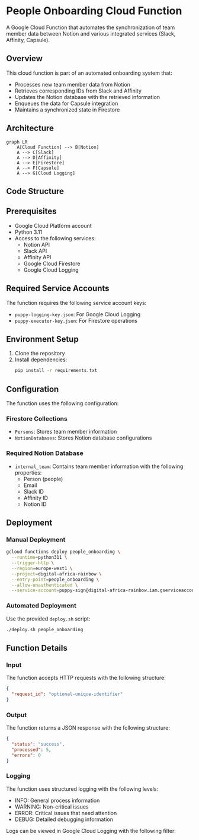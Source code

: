# People Onboarding Cloud Function

A Google Cloud Function that automates the synchronization of team member data between Notion and various integrated services (Slack, Affinity, Capsule).

## Overview

This cloud function is part of an automated onboarding system that:
- Processes new team member data from Notion
- Retrieves corresponding IDs from Slack and Affinity
- Updates the Notion database with the retrieved information
- Enqueues the data for Capsule integration
- Maintains a synchronized state in Firestore

## Architecture

```mermaid
graph LR
    A[Cloud Function] --> B[Notion]
    A --> C[Slack]
    A --> D[Affinity]
    A --> E[Firestore]
    A --> F[Capsule]
    A --> G[Cloud Logging]
```

## Code Structure

## Prerequisites

- Google Cloud Platform account
- Python 3.11
- Access to the following services:
  - Notion API
  - Slack API
  - Affinity API
  - Google Cloud Firestore
  - Google Cloud Logging

## Required Service Accounts

The function requires the following service account keys:
- `puppy-logging-key.json`: For Google Cloud Logging
- `puppy-executor-key.json`: For Firestore operations

## Environment Setup

1. Clone the repository
2. Install dependencies:
   ```bash
   pip install -r requirements.txt
   ```

## Configuration

The function uses the following configuration:

### Firestore Collections
- `Persons`: Stores team member information
- `NotionDatabases`: Stores Notion database configurations

### Required Notion Database
- `internal_team`: Contains team member information with the following properties:
  - Person (people)
  - Email
  - Slack ID
  - Affinity ID
  - Notion ID

## Deployment

### Manual Deployment

```bash
gcloud functions deploy people_onboarding \
  --runtime=python311 \
  --trigger-http \
  --region=europe-west1 \
  --project=digital-africa-rainbow \
  --entry-point=people_onboarding \
  --allow-unauthenticated \
  --service-account=puppy-sign@digital-africa-rainbow.iam.gserviceaccount.com
```

### Automated Deployment

Use the provided `deploy.sh` script:
```bash
./deploy.sh people_onboarding
```

## Function Details

### Input
The function accepts HTTP requests with the following structure:
```json
{
  "request_id": "optional-unique-identifier"
}
```

### Output
The function returns a JSON response with the following structure:
```json
{
  "status": "success",
  "processed": 5,
  "errors": 0
}
```

### Logging

The function uses structured logging with the following levels:
- INFO: General process information
- WARNING: Non-critical issues
- ERROR: Critical issues that need attention
- DEBUG: Detailed debugging information

Logs can be viewed in Google Cloud Logging with the following filter: 